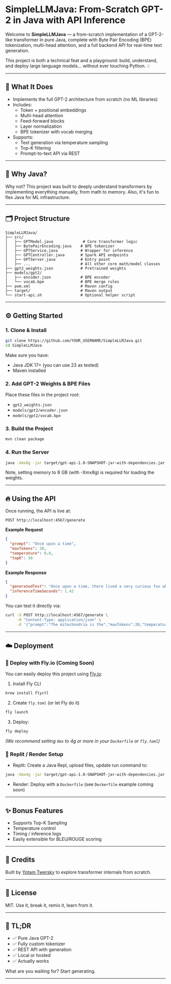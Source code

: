 # SimpleLLMJava: From-Scratch GPT-2 in Java with API Inference

Welcome to **SimpleLLMJava** — a from-scratch implementation of a GPT-2-like transformer in pure Java, complete with Byte Pair Encoding (BPE) tokenization, multi-head attention, and a full backend API for real-time text generation.

This project is both a technical feat and a playground: build, understand, and deploy large language models... without ever touching Python. 💡

---

## 🚀 What It Does

- Implements the full GPT-2 architecture from scratch (no ML libraries)
- Includes:
  - Token + positional embeddings
  - Multi-head attention
  - Feed-forward blocks
  - Layer normalization
  - BPE tokenizer with vocab merging
- Supports:
  - Text generation via temperature sampling
  - Top-K filtering
  - Prompt-to-text API via REST

---

## 🧠 Why Java?

Why not? This project was built to deeply understand transformers by implementing everything manually, from math to memory. Also, it's fun to flex Java for ML infrastructure.

---

## 🗂 Project Structure

```
SimpleLLMJava/
├── src/
│   ├── GPTModel.java             # Core transformer logic
│   ├── BytePairEncoding.java    # BPE tokenizer
│   ├── GPTService.java          # Wrapper for inference
│   ├── GPTController.java       # Spark API endpoints
│   ├── GPTServer.java           # Entry point
│   ├── ...                      # All other core math/model classes
├── gpt2_weights.json            # Pretrained weights
├── models/gpt2/
│   ├── encoder.json             # BPE encoder
│   └── vocab.bpe                # BPE merge rules
├── pom.xml                      # Maven config
├── target/                      # Maven output
└── start-api.sh                 # Optional helper script
```

---

## ⚙️ Getting Started

### 1. Clone & Install

```bash
git clone https://github.com/YOUR_USERNAME/SimpleLLMJava.git
cd SimpleLLMJava
```

Make sure you have:
- Java JDK 17+ (you can use 23 as tested)
- Maven installed

### 2. Add GPT-2 Weights & BPE Files

Place these files in the project root:
- `gpt2_weights.json`
- `models/gpt2/encoder.json`
- `models/gpt2/vocab.bpe`

### 3. Build the Project

```bash
mvn clean package
```

### 4. Run the Server

```bash
java -Xmx8g -jar target/gpt-api-1.0-SNAPSHOT-jar-with-dependencies.jar
```
Note, setting memory to 8 GB (with -Xmx8g) is required for loading the weights.

---

## 🔥 Using the API

Once running, the API is live at:
```
POST http://localhost:4567/generate
```

**Example Request**
```json
{
  "prompt": "Once upon a time",
  "maxTokens": 30,
  "temperature": 0.8,
  "topK": 50
}
```

**Example Response**
```json
{
  "generatedText": "Once upon a time, there lived a very curious fox who...",
  "inferenceTimeSeconds": 1.42
}
```

You can test it directly via:
```bash
curl -X POST http://localhost:4567/generate \
     -H "Content-Type: application/json" \
     -d '{"prompt":"The mitochondria is the","maxTokens":20,"temperature":0.9,"topK":40}'
```

---

## ☁️ Deployment

### 🛫 Deploy with Fly.io (Coming Soon)

You can easily deploy this project using [Fly.io](https://fly.io):

1. Install Fly CLI
```bash
brew install flyctl
```

2. Create `fly.toml` (or let Fly do it)
```bash
fly launch
```

3. Deploy:
```bash
fly deploy
```

*(We recommend setting `Xmx` to 4g or more in your `Dockerfile` or `fly.toml`)*

### 🔧 Replit / Render Setup

- Replit: Create a Java Repl, upload files, update run command to:
```bash
java -Xmx4g -jar target/gpt-api-1.0-SNAPSHOT-jar-with-dependencies.jar
```

- Render: Deploy with a `Dockerfile` (see `Dockerfile` example coming soon)

---

## ✨ Bonus Features

- Supports Top-K Sampling
- Temperature control
- Timing / inference logs
- Easily extensible for BLEU/ROUGE scoring

---

## 📖 Credits

Built by [Yotam Twersky](https://github.com/YotamTwersky) to explore transformer internals from scratch.

---

## 📎 License

MIT. Use it, break it, remix it, learn from it.

---

## 🧵 TL;DR

- ✅ Pure Java GPT-2
- ✅ Fully custom tokenizer
- ✅ REST API with generation
- ✅ Local or hosted
- ✅ Actually works

What are you waiting for? Start generating.

---

